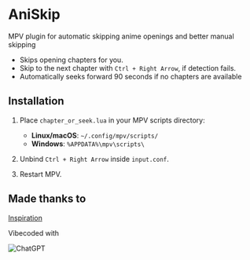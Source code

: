 # AniSkip
MPV plugin for automatic skipping anime openings and better manual skipping

- Skips opening chapters for you.
- Skip to the next chapter with `Ctrl + Right Arrow`, if detection fails.
- Automatically seeks forward 90 seconds if no chapters are available
  

## Installation
1. Place `chapter_or_seek.lua` in your MPV scripts directory:
   - **Linux/macOS**: `~/.config/mpv/scripts/`
   - **Windows**: `%APPDATA%\mpv\scripts\`

2. Unbind `Ctrl + Right Arrow` inside `input.conf`.

3. Restart MPV.

## Made thanks to
[Inspiration](https://github.com/po5/chapterskip)

Vibecoded with

![ChatGPT](https://img.shields.io/badge/chatGPT-74aa9c?style=for-the-badge&logo=openai&logoColor=white)

